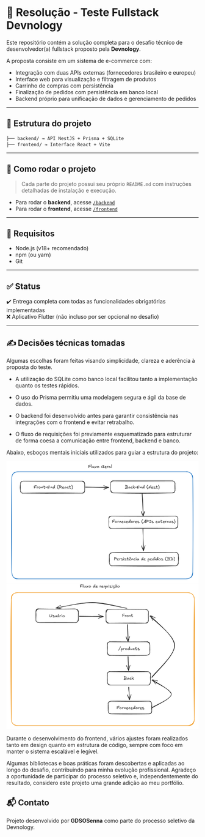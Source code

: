 # 🛒 Resolução - Teste Fullstack Devnology

Este repositório contém a solução completa para o desafio técnico de desenvolvedor(a) fullstack proposto pela **Devnology**.

A proposta consiste em um sistema de e-commerce com:

- Integração com duas APIs externas (fornecedores brasileiro e europeu)
- Interface web para visualização e filtragem de produtos
- Carrinho de compras com persistência
- Finalização de pedidos com persistência em banco local
- Backend próprio para unificação de dados e gerenciamento de pedidos

---

## 📁 Estrutura do projeto
```
├── backend/ → API NestJS + Prisma + SQLite
├── frontend/ → Interface React + Vite
```
---

## 🚀 Como rodar o projeto

> Cada parte do projeto possui seu próprio `README.md` com instruções detalhadas de instalação e execução.

- Para rodar o **backend**, acesse [`/backend`](./backend)
- Para rodar o **frontend**, acesse [`/frontend`](./frontend)

---

## 📌 Requisitos

- Node.js (v18+ recomendado)
- npm (ou yarn)
- Git

---

## ✅ Status

✔️ Entrega completa com todas as funcionalidades obrigatórias implementadas  
❌ Aplicativo Flutter (não incluso por ser opcional no desafio)

---

## ✍️ Decisões técnicas tomadas

Algumas escolhas foram feitas visando simplicidade, clareza e aderência à proposta do teste.

- A utilização do SQLite como banco local facilitou tanto a implementação quanto os testes rápidos.

- O uso do Prisma permitiu uma modelagem segura e ágil da base de dados.

- O backend foi desenvolvido antes para garantir consistência nas integrações com o frontend e evitar retrabalho.

- O fluxo de requisições foi previamente esquematizado para estruturar de forma coesa a comunicação entre frontend, backend e banco.

Abaixo, esboços mentais iniciais utilizados para guiar a estrutura do projeto:

![screenshot](frontend/public/Captura%20de%20tela%202025-06-20%20021914.png)
![screenshot](frontend/public/Captura%20de%20tela%202025-06-20%20021920.png)

Durante o desenvolvimento do frontend, vários ajustes foram realizados tanto em design quanto em estrutura de código, sempre com foco em manter o sistema escalável e legível.

Algumas bibliotecas e boas práticas foram descobertas e aplicadas ao longo do desafio, contribuindo para minha evolução profissional. Agradeço a oportunidade de participar do processo seletivo e, independentemente do resultado, considero este projeto uma grande adição ao meu portfólio.

## 📬 Contato

Projeto desenvolvido por **GDSOSenna** como parte do processo seletivo da Devnology.
